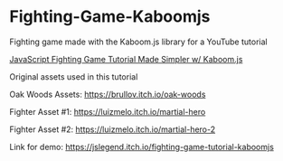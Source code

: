 # Fighting-Game-Kaboomjs
Fighting game made with the Kaboom.js library for a YouTube tutorial 

[JavaScript Fighting Game Tutorial Made Simpler w/ Kaboom.js](https://www.youtube.com/watch?v=TLH0taCeE6I)

Original assets used in this tutorial

Oak Woods Assets: https://brullov.itch.io/oak-woods

Fighter Asset #1: https://luizmelo.itch.io/martial-hero

Fighter Asset #2: https://luizmelo.itch.io/martial-hero-2

Link for demo: https://jslegend.itch.io/fighting-game-tutorial-kaboomjs

